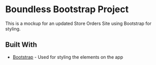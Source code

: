 # Boundless Bootstrap Project

This is a mockup for an updated Store Orders Site using Bootstrap for styling.

## Built With
* [Bootstrap](https://getbootstrap.com/) - Used for styling the elements on the app
